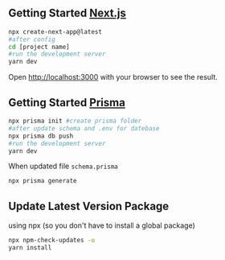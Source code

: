 ## Getting Started [Next.js](https://nextjs.org/)

```bash
npx create-next-app@latest
#after config
cd [project name]
#run the development server
yarn dev
```

Open [http://localhost:3000](http://localhost:3000) with your browser to see the result.

## Getting Started [Prisma](https://www.prisma.io/)

```bash
npx prisma init #create prisma folder
#after update schema and .env for datebase
npx prisma db push
#run the development server
yarn dev
```
When updated file `schema.prisma`
```bash
npx prisma generate
```
## Update Latest Version Package
using npx (so you don't have to install a global package)
```bash
npx npm-check-updates -u
yarn install
```